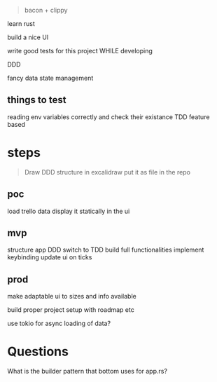 

> bacon + clippy

learn rust

build a nice UI

write good tests for this project WHILE developing

DDD

fancy data state management


## things to test

reading env variables correctly and check their existance
TDD
feature based

# steps

> Draw DDD structure in excalidraw
put it as file in the repo


## poc

load trello data
display it statically in the ui

## mvp

structure app
  DDD
switch to TDD
build full functionalities
  implement keybinding
update ui on ticks

## prod

make adaptable ui to sizes and info available

build proper project setup with roadmap etc

use tokio for async loading of data?


# Questions

What is the builder pattern that bottom uses for app.rs?

